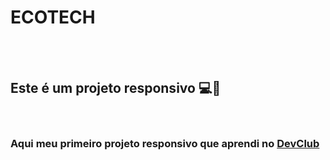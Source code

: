 <h1>ECOTECH</h1>
<br>
<br>
<h2>Este é um projeto responsivo 💻📱</h2>
<br>
<h3>Aqui meu primeiro projeto responsivo que aprendi no <a href="https://rodolfo mori.com.br/devclub">DevClub</a></h3>
<br>
<br>
<img src="


